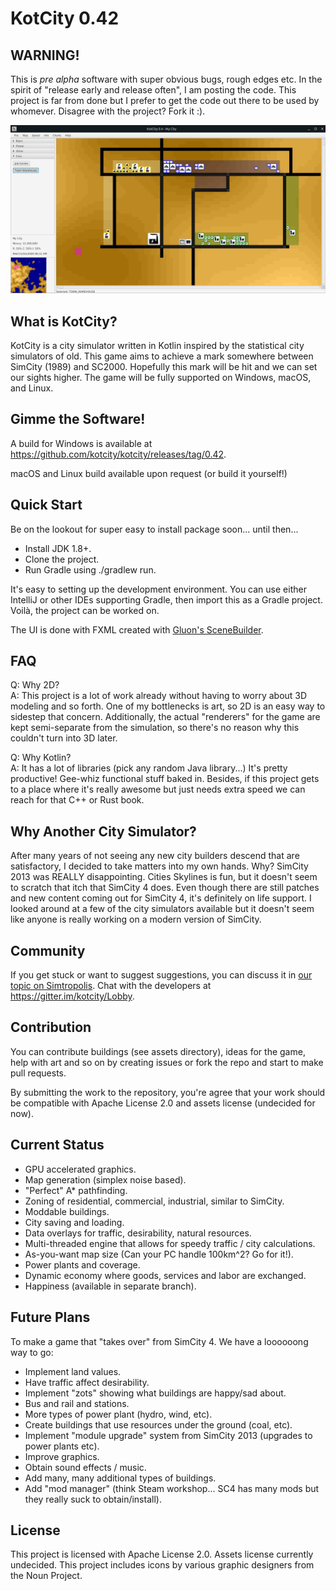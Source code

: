 # KotCity 0.42

## WARNING!

This is _pre alpha_ software with super obvious bugs, rough edges etc. In the spirit of "release early and release often", I am posting the code. This project is far from done but I prefer to get the code out there to be used by whomever. Disagree with the project? Fork it :).

![KotCity Screenshot](screenshot.jpg?raw=true "Screenshot of the game's UI and an example city")

## What is KotCity?

KotCity is a city simulator written in Kotlin inspired by the statistical city simulators of old. This game aims to achieve a mark somewhere between SimCity (1989) and SC2000. Hopefully this mark will be hit and we can set our sights higher. The game will be fully supported on Windows, macOS, and Linux.

## Gimme the Software!

A build for Windows is available at https://github.com/kotcity/kotcity/releases/tag/0.42.

macOS and Linux build available upon request (or build it yourself!)

## Quick Start

Be on the lookout for super easy to install package soon... until then...
* Install JDK 1.8+.
* Clone the project.
* Run Gradle using ./gradlew run.

It's easy to setting up the development environment. You can use either IntelliJ or other IDEs supporting Gradle, then import this as a Gradle project. Voilà, the project can be worked on.

The UI is done with FXML created with [Gluon's SceneBuilder](http://gluonhq.com/products/scene-builder/ "Gluon's SceneBuilder").

## FAQ

Q: Why 2D?  
A: This project is a lot of work already without having to worry about 3D modeling and so forth. One of my bottlenecks is art, so 2D is an easy way to sidestep that concern. Additionally, the actual "renderers" for the game are kept semi-separate from the simulation, so there's no reason why this couldn't turn into 3D later.

Q: Why Kotlin?  
A: It has a lot of libraries (pick any random Java library...) It's pretty productive! Gee-whiz functional stuff baked in. Besides, if this project gets to a place where it's really awesome but just needs extra speed we can reach for that C++ or Rust book.

## Why Another City Simulator?

After many years of not seeing any new city builders descend that are satisfactory, I decided to take matters into my own hands. Why? SimCity 2013 was REALLY disappointing. Cities Skylines is fun, but it doesn't seem to scratch that itch that SimCity 4 does. Even though there are still patches and new content coming out for SimCity 4, it's definitely on life support. I looked around at a few of the city simulators available but it doesn't seem like anyone is really working on a modern version of SimCity.

## Community

If you get stuck or want to suggest suggestions, you can discuss it in [our topic on Simtropolis](https://community.simtropolis.com/forums/topic/74899-announcement-kotcity-an-open-source-city-simulator/ "Our topic on Simtropolis"). Chat with the developers at https://gitter.im/kotcity/Lobby.

## Contribution

You can contribute buildings (see assets directory), ideas for the game, help with art and so on by creating issues or fork the repo and start to make pull requests.

By submitting the work to the repository, you're agree that your work should be compatible with Apache License 2.0 and assets license (undecided for now).

## Current Status

* GPU accelerated graphics.
* Map generation (simplex noise based).
* "Perfect" A* pathfinding.
* Zoning of residential, commercial, industrial, similar to SimCity.
* Moddable buildings.
* City saving and loading.
* Data overlays for traffic, desirability, natural resources.
* Multi-threaded engine that allows for speedy traffic / city calculations.
* As-you-want map size (Can your PC handle 100km^2? Go for it!).
* Power plants and coverage.
* Dynamic economy where goods, services and labor are exchanged.
* Happiness (available in separate branch).

## Future Plans

To make a game that "takes over" from SimCity 4. We have a loooooong way to go:
* Implement land values.
* Have traffic affect desirability.
* Implement "zots" showing what buildings are happy/sad about.
* Bus and rail and stations.
* More types of power plant (hydro, wind, etc).
* Create buildings that use resources under the ground (coal, etc).
* Implement "module upgrade" system from SimCity 2013 (upgrades to power plants etc).
* Improve graphics.
* Obtain sound effects / music.
* Add many, many additional types of buildings.
* Add "mod manager" (think Steam workshop... SC4 has many mods but they really suck to obtain/install).

## License

This project is licensed with Apache License 2.0. Assets license currently undecided. This project includes icons by various graphic designers from the Noun Project.
